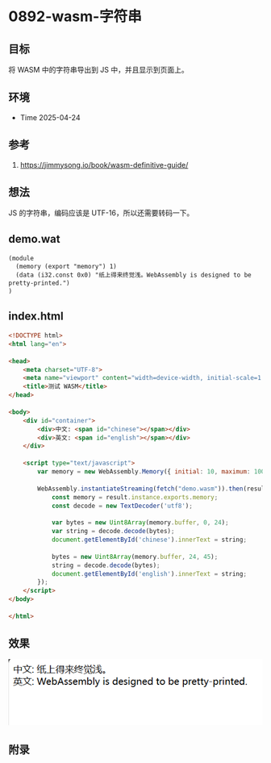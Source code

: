 # 0892-wasm-字符串

## 目标

将 WASM 中的字符串导出到 JS 中，并且显示到页面上。

## 环境

- Time 2025-04-24

## 参考

1. <https://jimmysong.io/book/wasm-definitive-guide/>

## 想法

JS 的字符串，编码应该是 UTF-16，所以还需要转码一下。

## demo.wat

```wat
(module
  (memory (export "memory") 1)
  (data (i32.const 0x0) "纸上得来终觉浅。WebAssembly is designed to be pretty-printed.")
)
```

## index.html

```html
<!DOCTYPE html>
<html lang="en">

<head>
    <meta charset="UTF-8">
    <meta name="viewport" content="width=device-width, initial-scale=1.0">
    <title>测试 WASM</title>
</head>

<body>
    <div id="container">
        <div>中文: <span id="chinese"></span></div>
        <div>英文: <span id="english"></span></div>
    </div>

    <script type="text/javascript">
        var memory = new WebAssembly.Memory({ initial: 10, maximum: 100 });

        WebAssembly.instantiateStreaming(fetch("demo.wasm")).then(result => {
            const memory = result.instance.exports.memory;
            const decode = new TextDecoder('utf8');

            var bytes = new Uint8Array(memory.buffer, 0, 24);
            var string = decode.decode(bytes);
            document.getElementById('chinese').innerText = string;

            bytes = new Uint8Array(memory.buffer, 24, 45);
            string = decode.decode(bytes);
            document.getElementById('english').innerText = string;
        });
    </script>
</body>

</html>
```

## 效果

![字符串][1]

[1]: images/wasm07.png

## 附录
